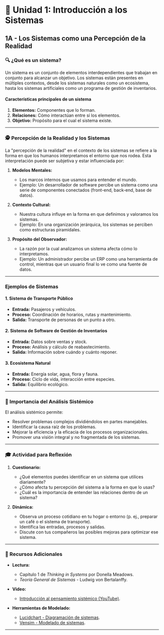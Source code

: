 # 🔰 Unidad 1: Introducción a los Sistemas


## 1A - Los Sistemas como una Percepción de la Realidad

### 🔍 ¿Qué es un sistema?
Un sistema es un conjunto de elementos interdependientes que trabajan en conjunto para alcanzar un objetivo. Los sistemas están presentes en múltiples contextos, desde los sistemas naturales como un ecosistema, hasta los sistemas artificiales como un programa de gestión de inventarios.

#### Características principales de un sistema
1. **Elementos:** Componentes que lo forman.
2. **Relaciones:** Cómo interactúan entre sí los elementos.
3. **Objetivo:** Propósito para el cual el sistema existe.

---

### 🕵️ Percepción de la Realidad y los Sistemas
La "percepción de la realidad" en el contexto de los sistemas se refiere a la forma en que los humanos interpretamos el entorno que nos rodea. Esta interpretación puede ser subjetiva y estar influenciada por:

1. **Modelos Mentales:**
   - Los marcos internos que usamos para entender el mundo.
   - Ejemplo: Un desarrollador de software percibe un sistema como una serie de componentes conectados (front-end, back-end, base de datos).

2. **Contexto Cultural:**
   - Nuestra cultura influye en la forma en que definimos y valoramos los sistemas.
   - Ejemplo: En una organización jerárquica, los sistemas se perciben como estructuras piramidales.

3. **Propósito del Observador:**
   - La razón por la cual analizamos un sistema afecta cómo lo interpretamos.
   - Ejemplo: Un administrador percibe un ERP como una herramienta de control, mientras que un usuario final lo ve como una fuente de datos.

---

### Ejemplos de Sistemas
#### 1. Sistema de Transporte Público
- **Entrada:** Pasajeros y vehículos.
- **Proceso:** Coordinación de horarios, rutas y mantenimiento.
- **Salida:** Transporte de personas de un punto a otro.

#### 2. Sistema de Software de Gestión de Inventarios
- **Entrada:** Datos sobre ventas y stock.
- **Proceso:** Análisis y cálculo de reabastecimiento.
- **Salida:** Información sobre cuándo y cuánto reponer.

#### 3. Ecosistema Natural
- **Entrada:** Energía solar, agua, flora y fauna.
- **Proceso:** Ciclo de vida, interacción entre especies.
- **Salida:** Equilibrio ecológico.

---

### 🔎 Importancia del Análisis Sistémico
El análisis sistémico permite:
- Resolver problemas complejos dividiéndolos en partes manejables.
- Identificar la causa raíz de los problemas.
- Mejorar la eficiencia y la eficacia de los procesos organizacionales.
- Promover una visión integral y no fragmentada de los sistemas.

---

### 🎓 Actividad para Reflexión

1. **Cuestionario:**
   - ¿Qué elementos puedes identificar en un sistema que utilices diariamente?
   - ¿Cómo afecta tu percepción del sistema a la forma en que lo usas?
   - ¿Cuál es la importancia de entender las relaciones dentro de un sistema?

2. **Dinámica:**
   - Observa un proceso cotidiano en tu hogar o entorno (p. ej., preparar un café o el sistema de transporte).
   - Identifica las entradas, procesos y salidas.
   - Discute con tus compañeros las posibles mejoras para optimizar ese sistema.

---

### 📖 Recursos Adicionales
- **Lectura:**
  - Capítulo 1 de *Thinking in Systems* por Donella Meadows.
  - *Teoría General de Sistemas* - Ludwig von Bertalanffy.

- **Video:**
  - [Introducción al pensamiento sistémico (YouTube)](https://example.com).

- **Herramientas de Modelado:**
  - [Lucidchart - Diagramación de sistemas](https://www.lucidchart.com/).
  - [Vensim - Modelado de sistemas](https://vensim.com/).

---



